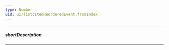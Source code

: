 ```yaml
---
type: Number
uid: ui/list:ItemReorderedEvent.fromIndex
---
```

---
##### shortDescription
<!-- Description goes here -->

---
<!-- Description goes here -->